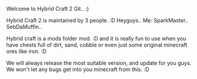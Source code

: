 Welcome to Hybrid Craft 2 Git.. :) 

Hybrid Craft 2 is maintained by 3 people. :D
Heyguys..
Me: SparkMaster..
SebDaMuffin..

Hybrid craft is a mods folder mod. :D and it is really
fun to use when you have chests full of dirt, sand, cobble
or even just some original minecraft ores like iron. :D

We will always release the most suitable version, and 
update for you guys. We won't let any bugs get into you
minecraft from this. :D